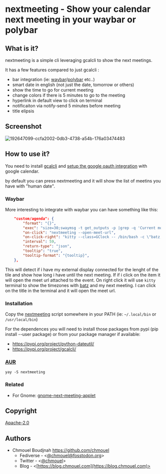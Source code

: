 # nextmeeting - Show your calendar next meeting in your waybar or polybar

## What is it?

nextmeeting is a simple cli leveraging gcalcli to show  the next meetings.

It has a few features compared to just gcalcli : 

* bar integration (ie: [waybar](https://github.com/Alexays/Waybar)/[polybar](https://github.com/polybar/polybar) etc..)
* smart date in english (not just the date, tomorrow or others)
* show the time to go for current meeting
* change colors if there is 5 minutes to go to the meeting
* hyperlink in default view to click on terminal
* notificaiton via notify-send 5 minutes before meeting
* title elipsis

## Screenshot

![192647099-ccfa2002-0db3-4738-a54b-176a03474483](https://user-images.githubusercontent.com/98980/212869786-1acd56e2-2e8a-4255-98c3-ebbb45b28d6e.png)

## How to use it?

You need to install [gcalcli](https://github.com/insanum/gcalcli) and [setup
the google oauth integration](https://github.com/insanum/gcalcli) with google calendar.

by default you can press nextmeeting and it will show the list of meetins you
have with "human date".

### Waybar 

More interesting to integrate with waybar you can have something like this:

```json
    "custom/agenda": {
        "format": "{}",
        "exec": "size=30;swaymsg -t get_outputs -p |grep -q 'Current mode: 3440x1440' && size=80; nextmeeting --max-title-length ${size} --waybar",
        "on-click": "nextmeeting --open-meet-url",
        "on-click-right": "kitty --class=GClock -- /bin/bash -c \"batz;echo;cal -3;echo;nextmeeting;read;\";",
        "interval": 59,
        "return-type": "json",
        "tooltip": "true",
        "tooltip-format": "{tooltip}",
    },
```

This will detect if i have my external display connected for the lenght of the tile and show how long i have until the next meeting.
If if i click on the item it will open the meet url attached to the event.
On right click it will use `kitty` terminal  to show the timezones with
[batz](https://github.com/chmouel/batzconverter) and my next meeting. I can
click on the title in the terminal and it will open the meet url.

### Installation

Copy the [nextmeeting](./nextmeeting) script somewhere
in your PATH (ie: `~/.local/bin` or `/usr/local/bin`)

For the dependences you will need to install those packages from pypi (pip
install --user package) or from your package manager if available:

* https://pypi.org/project/python-dateutil/
* https://pypi.org/project/gcalcli/

### [AUR](https://aur.archlinux.org/packages/nextmeeting)

```shell
yay -S nextmeeting
```

### Related

* For Gnome: [gnome-next-meeting-applet](https://github.com/chmouel/gnome-next-meeting-applet)

## Copyright

[Apache-2.0](./LICENSE)

## Authors

- Chmouel Boudjnah <https://github.com/chmouel>
    - Fediverse - <[@chmouel@fosstodon.org](https://fosstodon.org/@chmouel)>
    - Twitter - <[@chmouel](https://twitter.com/chmouel)>
    - Blog  - <[https://blog.chmouel.com](https://blog.chmouel.com)>
